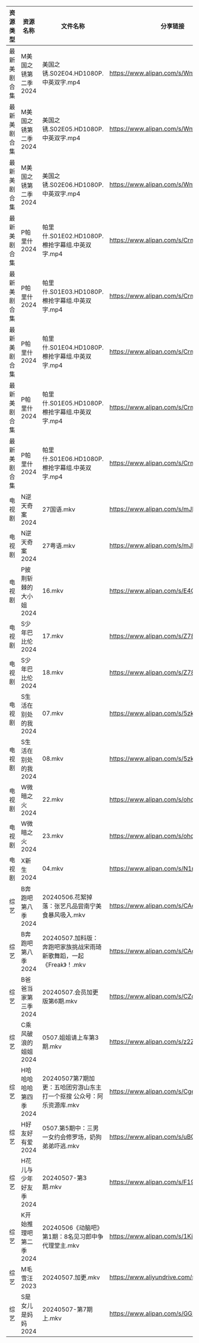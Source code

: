 | 资源类型   | 资源名称          | 文件名称                                       | 分享链接                                      | 更新时间                |
| ------ | ------------- | ------------------------------------------ | ----------------------------------------- | ------------------- |
| 最新美剧合集 | M美国之锈第二季2024  | 美国之锈.S02E04.HD1080P.中英双字.mp4               | https://www.alipan.com/s/Wntbw3U6vNh      | 2024-05-07 14:08:34 |
| 最新美剧合集 | M美国之锈第二季2024  | 美国之锈.S02E05.HD1080P.中英双字.mp4               | https://www.alipan.com/s/Wntbw3U6vNh      | 2024-05-07 14:08:34 |
| 最新美剧合集 | M美国之锈第二季2024  | 美国之锈.S02E06.HD1080P.中英双字.mp4               | https://www.alipan.com/s/Wntbw3U6vNh      | 2024-05-07 14:08:34 |
| 最新美剧合集 | P帕里什2024      | 帕里什.S01E02.HD1080P.檫抢字幕组.中英双字.mp4          | https://www.alipan.com/s/Crm5Ccc2Z89      | 2024-05-07 14:08:56 |
| 最新美剧合集 | P帕里什2024      | 帕里什.S01E03.HD1080P.檫抢字幕组.中英双字.mp4          | https://www.alipan.com/s/Crm5Ccc2Z89      | 2024-05-07 14:08:55 |
| 最新美剧合集 | P帕里什2024      | 帕里什.S01E04.HD1080P.檫抢字幕组.中英双字.mp4          | https://www.alipan.com/s/Crm5Ccc2Z89      | 2024-05-07 14:08:55 |
| 最新美剧合集 | P帕里什2024      | 帕里什.S01E05.HD1080P.檫抢字幕组.中英双字.mp4          | https://www.alipan.com/s/Crm5Ccc2Z89      | 2024-05-07 14:08:55 |
| 最新美剧合集 | P帕里什2024      | 帕里什.S01E06.HD1080P.檫抢字幕组.中英双字.mp4          | https://www.alipan.com/s/Crm5Ccc2Z89      | 2024-05-07 14:08:54 |
| 电视剧    | N逆天奇案2024     | 27国语.mkv                                   | https://www.alipan.com/s/mJMFp4HEXy4      | 2024-05-07 22:09:27 |
| 电视剧    | N逆天奇案2024     | 27粤语.mkv                                   | https://www.alipan.com/s/mJMFp4HEXy4      | 2024-05-07 22:09:27 |
| 电视剧    | P披荆斩棘的大小姐2024 | 16.mkv                                     | https://www.alipan.com/s/E4CZ6JppfTo      | 2024-05-07 14:08:59 |
| 电视剧    | S少年巴比伦2024    | 17.mkv                                     | https://www.alipan.com/s/Z78oyo94HpR      | 2024-05-07 20:06:08 |
| 电视剧    | S少年巴比伦2024    | 18.mkv                                     | https://www.alipan.com/s/Z78oyo94HpR      | 2024-05-07 20:06:07 |
| 电视剧    | S生活在别处的我2024  | 07.mkv                                     | https://www.alipan.com/s/5zkqUFHwghK      | 2024-05-07 20:06:14 |
| 电视剧    | S生活在别处的我2024  | 08.mkv                                     | https://www.alipan.com/s/5zkqUFHwghK      | 2024-05-07 20:06:14 |
| 电视剧    | W微暗之火2024     | 22.mkv                                     | https://www.alipan.com/s/ohcDaBag3PW      | 2024-05-07 20:06:28 |
| 电视剧    | W微暗之火2024     | 23.mkv                                     | https://www.alipan.com/s/ohcDaBag3PW      | 2024-05-07 20:06:28 |
| 电视剧    | X新生2024       | 04.mkv                                     | https://www.alipan.com/s/N1mwY3kznmo      | 2024-05-07 14:10:02 |
| 综艺     | B奔跑吧第八季2024   | 20240506.花絮掉落：张艺凡品尝南宁美食暴风吸入.mkv            | https://www.alipan.com/s/CAcGkk8vZXT      | 2024-05-07 14:10:24 |
| 综艺     | B奔跑吧第八季2024   | 20240507.加料版：奔跑吧家族挑战宋雨琦新歌舞蹈，一起《Freak》！.mkv | https://www.alipan.com/s/CAcGkk8vZXT      | 2024-05-07 14:10:23 |
| 综艺     | B爸爸当家第三季2024  | 20240507.会员加更版第6期.mkv                      | https://www.alipan.com/s/CZcWZGAe35k      | 2024-05-07 14:10:26 |
| 综艺     | C乘风破浪的姐姐2024  | 0507.姐姐请上车第3期.mkv                          | https://www.alipan.com/s/z2ZQFhKX5nR      | 2024-05-07 14:10:34 |
| 综艺     | H哈哈哈哈哈第四季2024 | 20240507第7期加更：五哈团穷游山东主打一个抠搜  公众号：阿乐资源库.mkv | https://www.alipan.com/s/CgezbEPvmVp      | 2024-05-07 14:10:48 |
| 综艺     | H好友好有爱2024    | 0507.第5期中：三男一女约会修罗场，奶狗弟弟吓逃.mkv             | https://www.alipan.com/s/uBGk49PACNT      | 2024-05-07 20:07:28 |
| 综艺     | H花儿与少年好友季2024 | 20240507-第3期.mkv                           | https://www.alipan.com/s/F192eKH9dMy      | 2024-05-07 14:10:56 |
| 综艺     | K开始推理吧第二季2024 | 20240506《动脑吧》第1期：8名见习郎中争代理堂主.mkv           | https://www.alipan.com/s/1KidtWGLx2b      | 2024-05-07 14:11:04 |
| 综艺     | M毛雪汪2023      | 20240507.加更.mkv                            | https://www.aliyundrive.com/s/asPqfgPRqAg | 2024-05-07 14:11:08 |
| 综艺     | S是女儿是妈妈2024   | 20240507-第7期上.mkv                          | https://www.alipan.com/s/GGFq6YSak3R      | 2024-05-07 14:11:26 |
